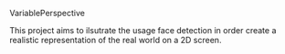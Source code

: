 
VariablePerspective

This project aims to ilsutrate the usage face detection in order create a realistic representation of the real world on a 2D screen.

